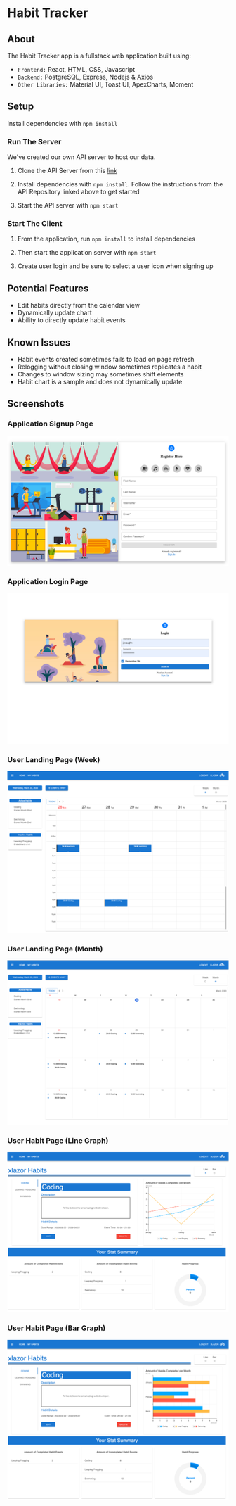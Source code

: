 # Habit Tracker

## About

The Habit Tracker app is a fullstack web application built using:
- `Frontend:` React, HTML, CSS, Javascript
- `Backend:` PostgreSQL, Express, Nodejs & Axios
- `Other Libraries:` Material UI, Toast UI, ApexCharts, Moment

## Setup

Install dependencies with `npm install`


### Run The Server


We've created our own API server to host our data.

1. Clone the API Server from this [link](https://github.com/Jevaughn-W/HabitTracker-api)

2. Install dependencies with `npm install`. Follow the instructions from the API Repository linked above to get started

3. Start the API server with `npm start`



### Start The Client 


1. From the application, run `npm install` to install dependencies

2. Then start the application server with `npm start`

4. Create user login and be sure to select a user icon when signing up

## Potential Features
- Edit habits directly from the calendar view
- Dynamically update chart
- Ability to directly update habit events

## Known Issues
- Habit events created sometimes fails to load on page refresh
- Relogging without closing window sometimes replicates a habit
- Changes to window sizing may sometimes shift elements
- Habit chart is a sample and does not dynamically update


## Screenshots

### Application Signup Page
![Signup Page](https://github.com/Jevaughn-W/HabitTracker/blob/master/docs/Screenshot%202023-03-22%20at%209.50.17%20PM.png)

### Application Login Page
![Login Page](https://github.com/Jevaughn-W/HabitTracker/blob/master/docs/Screenshot%202023-03-22%20at%209.49.23%20PM.png)

### User Landing Page (Week)
![User Landing Page - Week](https://github.com/Jevaughn-W/HabitTracker/blob/master/docs/Screenshot%202023-03-22%20at%209.45.45%20PM.png)

### User Landing Page (Month)
![User Landing Page - Month](https://github.com/Jevaughn-W/HabitTracker/blob/master/docs/Screenshot%202023-03-22%20at%209.44.09%20PM.png)

### User Habit Page (Line Graph)
![User Habit Page - Line Graph](https://github.com/Jevaughn-W/HabitTracker/blob/master/docs/Screenshot%202023-03-22%20at%209.44.42%20PM.png)

### User Habit Page (Bar Graph)
![User Habit Page - Bar Graph](https://github.com/Jevaughn-W/HabitTracker/blob/master/docs/Screenshot%202023-03-22%20at%209.45.24%20PM.png)



